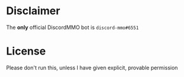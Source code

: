 # Disclaimer
The **only** official DiscordMMO bot is `discord-mmo#6551`

# License
Please don't run this, unless I have given explicit, provable permission
